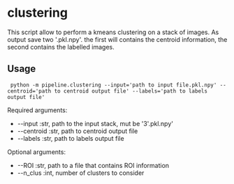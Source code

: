 # clustering

This script allow to perform a kmeans clustering on a stack of images. As output save two '.pkl.npy'. the first will contains the centroid information, the second contains the labelled images.

## Usage


```
 python -m pipeline.clustering --input='path to input file.pkl.npy' --centroid='path to centroid output file' --labels='path to labels output file'
```

Required arguments:

* --input :str, path to the input stack, mut be '3'.pkl.npy'
* --centroid :str, path to centroid output file
* --labels :str, path to labels output file

Optional arguments:
* --ROI :str, path to a file that contains ROI information
* --n_clus :int, number of clusters to consider

